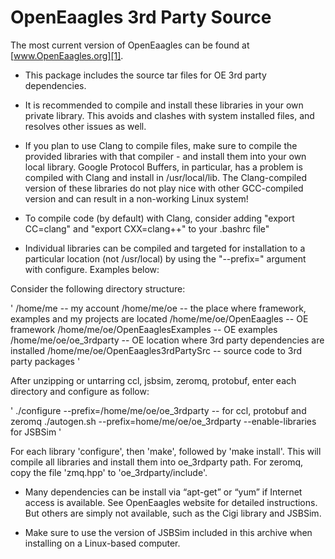 
OpenEaagles 3rd Party Source
============================

The most current version of OpenEaagles can be found at [www.OpenEaagles.org][1].

* This package includes the source tar files for OE 3rd party dependencies.

* It is recommended to compile and install these libraries in your own private library.  This avoids and clashes with system installed files, and resolves other issues as well.

* If you plan to use Clang to compile files, make sure to compile the provided libraries with that compiler - and install them into your own local library.  Google Protocol Buffers, in particular, has a problem is compiled with Clang and install in /usr/local/lib.  The Clang-compiled version of these libraries do not play nice with other GCC-compiled version and can result in a non-working Linux system!

* To compile code (by default) with Clang, consider adding "export CC=clang" and "export CXX=clang++" to your .bashrc file"

* Individual libraries can be compiled and targeted for installation to a particular location (not /usr/local) by using the "--prefix=<path>" argument with configure.  Examples below:

Consider the following directory structure:

'
/home/me                           -- my account
/home/me/oe                        -- the place where framework, examples and my projects are located
/home/me/oe/OpenEaagles            -- OE framework
/home/me/oe/OpenEaaglesExamples    -- OE examples
/home/me/oe/oe_3rdparty            -- OE location where 3rd party dependencies are installed
/home/me/oe/OpenEaagles3rdPartySrc -- source code to 3rd party packages
'

After unzipping or untarring ccl, jsbsim, zeromq, protobuf, enter each directory and configure as follow:

'
./configure --prefix=/home/me/oe/oe_3rdparty -- for ccl, protobuf and zeromq
./autogen.sh --prefix=home/me/oe/oe_3rdparty --enable-libraries for JSBSim
'

For each library 'configure', then 'make', followed by 'make install'.  This will compile all libraries and install them into oe_3rdparty path.  For zeromq, copy the file 'zmq.hpp' to 'oe_3rdparty/include'.

* Many dependencies can be install via “apt-get” or “yum” if Internet access is available.  See OpenEaagles website for detailed instructions.  But others are simply not available, such as the Cigi library and JSBSim.

* Make sure to use the version of JSBSim included in this archive when installing on a Linux-based computer.


[1]: http://www.OpenEaagles.org
